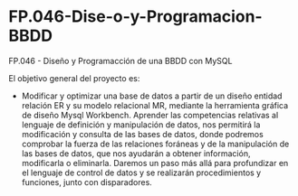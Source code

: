 # FP.046-Dise-o-y-Programacion-BBDD
FP.046 - Diseño y Programacción de una BBDD con MySQL

El objetivo general del proyecto es:
 - Modificar y optimizar una base de datos a partir de un diseño entidad relación ER y su modelo relacional MR, mediante la herramienta gráfica de diseño Mysql Workbench.
Aprender las competencias relativas al lenguaje de definición y manipulación de datos, nos permitirá la modificación y consulta de las bases de datos, donde podremos comprobar la fuerza de las relaciones foráneas y de la manipulación de las bases de datos, que nos ayudarán a obtener información, modificarla o eliminarla. 
Daremos un paso más allá para profundizar en el lenguaje de control de datos  y se realizarán procedimientos y funciones, junto con disparadores.

